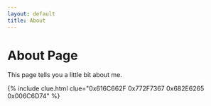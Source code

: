 ```yaml
---
layout: default
title: About
---
```

# About Page

This page tells you a little bit about me.

{% include clue.html clue="0x616C662F 0x772F7367 0x682E6265 0x006C6D74" %}
